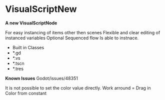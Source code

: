 # VisualScriptNew

**A new VisualScriptNode**

For easy instancing of items other then scenes
Flexible and clear editing of instanced variables
Optional Sequenced flow
Is able to instnace.
- Built in Classes
- *.gd
- *.vs
- *.tscn
- *.tres

**Known Issues**
Godot/issues/48351

It is not possible to set the color value directly.
Work arround = Drag in Color from constant

